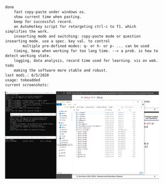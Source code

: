 

    done
        fast copy-paste under windows os. 
        show current time when pasting.
        beep for successful record.
        an AutoHotkey script for retargeting ctrl-c to f1. which simplifies the work.
        insearting mode and switching: copy-paste mode or question insearting mode. use a spec. key val. to control
            multiple pre-defined modes: q- or h- or p- ... can be used 
        timing, beep when working for too lang time. --> a prob. is how to detect working state.
        logging, data analysis, record time used for learning. vis on web.
    todo
        making the software more stable and robust.
    last modi.: 6/5/2020
    usage: tobeadded
    current screenshots:
![sc](https://github.com/yzyTUD/FastNotingTool/blob/master/_v1.0.5_multiple%20exec.png)
    
